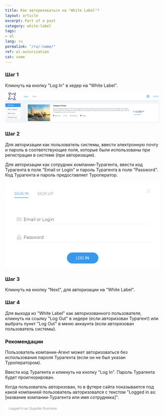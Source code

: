 ```yaml
---
title: Как авторизоваться на "White Label"?
layout: article
excerpt: Part of a post
category: white-label
tags:
- wl
lang: ru
permalink: "/ru/:name/"
ref: wl-autorization
cat: some
---
```


### **Шаг 1**

Кликнуть на кнопку "Log In" в хедер на "White Label". 

![Login_at_wl1](/assets/images/how_to_login_at_wl1.png)

### **Шаг 2**

Для авторизации как пользователь системы, ввести электронную почту и пароль в соответствующие поля, которые были использованы при регистрации в системе (при авторизации). 

Для авторизации как сотрудник компании-Турагента, ввести код Турагента в поле "Email or Login" и пароль Турагента в поле "Password". Код Турагента и пароль предоставляет Туроператор.

![Login_at_wl2](/assets/images/how_to_login_at_wl2.png)

### **Шаг 3**

Кликнуть на кнопку "Next", для авторизации на "White Label".

### **Шаг 4**

Для выхода из "White Label" как авторизованного пользователя, кликнуть на ссылку "Log Out" в хедере (если авторизован Турагент) или выбрать пункт "Log Out" в меню аккаунта (если авторизован пользователь системы).

### **Рекомендации**

Пользователь компании-Агент может авторизоваться без использования пароля Турагента (если он не был указан Туроператором).

Ввести код Турагента и кликнуть на кнопку "Log In". Пароль Турагента будет проигнорирован.

Когда пользователь авторизован, то в футере сайта показывается под какой компанией пользователь авторизовался с текстом "Logged in as: [название компании-Турагента или имя сотрудника]".

![Login_at_wl3](/assets/images/how_to_login_at_wl3.png)
